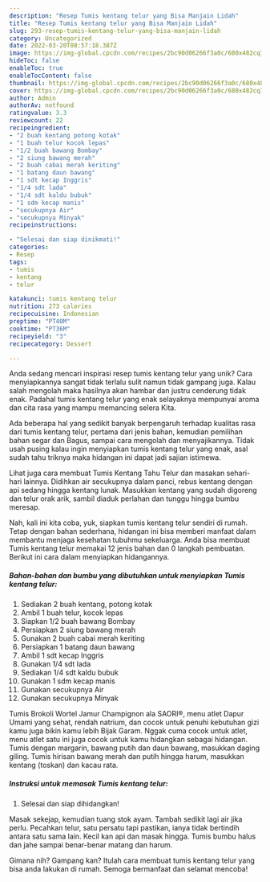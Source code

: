 ```yaml
---
description: "Resep Tumis kentang telur yang Bisa Manjain Lidah"
title: "Resep Tumis kentang telur yang Bisa Manjain Lidah"
slug: 293-resep-tumis-kentang-telur-yang-bisa-manjain-lidah
category: Uncategorized
date: 2022-03-20T08:57:18.387Z
image: https://img-global.cpcdn.com/recipes/2bc90d06266f3a0c/680x482cq70/tumis-kentang-telur-foto-resep-utama.jpg
hideToc: false
enableToc: true
enableTocContent: false
thumbnail: https://img-global.cpcdn.com/recipes/2bc90d06266f3a0c/680x482cq70/tumis-kentang-telur-foto-resep-utama.jpg
cover: https://img-global.cpcdn.com/recipes/2bc90d06266f3a0c/680x482cq70/tumis-kentang-telur-foto-resep-utama.jpg
author: Admin
authorAv: notfound
ratingvalue: 3.3
reviewcount: 22
recipeingredient:
- "2 buah kentang potong kotak"
- "1 buah telur kocok lepas"
- "1/2 buah bawang Bombay"
- "2 siung bawang merah"
- "2 buah cabai merah keriting"
- "1 batang daun bawang"
- "1 sdt kecap Inggris"
- "1/4 sdt lada"
- "1/4 sdt kaldu bubuk"
- "1 sdm kecap manis"
- "secukupnya Air"
- "secukupnya Minyak"
recipeinstructions:

- "Selesai dan siap dinikmati!"
categories:
- Resep
tags:
- tumis
- kentang
- telur

katakunci: tumis kentang telur 
nutrition: 273 calories
recipecuisine: Indonesian
preptime: "PT40M"
cooktime: "PT36M"
recipeyield: "3"
recipecategory: Dessert

---
```





Anda sedang mencari inspirasi resep tumis kentang telur yang unik? Cara menyiapkannya sangat tidak terlalu sulit namun tidak gampang juga. Kalau salah mengolah maka hasilnya akan hambar dan justru cenderung tidak enak. Padahal tumis kentang telur yang enak selayaknya mempunyai aroma dan cita rasa yang mampu memancing selera Kita.





Ada beberapa hal yang sedikit banyak berpengaruh terhadap kualitas rasa dari tumis kentang telur, pertama dari jenis bahan, kemudian pemilihan bahan segar dan Bagus, sampai cara mengolah dan menyajikannya. Tidak usah pusing kalau ingin menyiapkan tumis kentang telur yang enak,      asal sudah tahu triknya maka hidangan ini dapat jadi sajian istimewa.














Lihat juga cara membuat Tumis Kentang Tahu Telur dan masakan sehari-hari lainnya. Didihkan air secukupnya dalam panci, rebus kentang dengan api sedang hingga kentang lunak. Masukkan kentang yang sudah digoreng dan telur orak arik, sambil diaduk perlahan dan tunggu hingga bumbu meresap.






Nah, kali ini kita coba, yuk, siapkan tumis kentang telur sendiri di rumah. Tetap dengan bahan sederhana, hidangan ini bisa memberi manfaat dalam membantu menjaga kesehatan tubuhmu sekeluarga. Anda bisa membuat Tumis kentang telur memakai 12 jenis bahan dan 0 langkah pembuatan. Berikut ini cara dalam menyiapkan hidangannya.

<!--inarticleads1-->

##### Bahan-bahan dan bumbu yang dibutuhkan untuk menyiapkan Tumis kentang telur:

1. Sediakan 2 buah kentang, potong kotak
1. Ambil 1 buah telur, kocok lepas
1. Siapkan 1/2 buah bawang Bombay
1. Persiapkan 2 siung bawang merah
1. Gunakan 2 buah cabai merah keriting
1. Persiapkan 1 batang daun bawang
1. Ambil 1 sdt kecap Inggris
1. Gunakan 1/4 sdt lada
1. Sediakan 1/4 sdt kaldu bubuk
1. Gunakan 1 sdm kecap manis
1. Gunakan secukupnya Air
1. Gunakan secukupnya Minyak


Tumis Brokoli Wortel Jamur Champignon ala SAORI®, menu atlet Dapur Umami yang sehat, rendah natrium, dan cocok untuk penuhi kebutuhan gizi kamu juga bikin kamu lebih Bijak Garam. Nggak cuma cocok untuk atlet, menu atlet satu ini juga cocok untuk kamu hidangkan sebagai hidangan. Tumis dengan margarin, bawang putih dan daun bawang, masukkan daging giling. Tumis hirisan bawang merah dan putih hingga harum, masukkan kentang (toskan) dan kacau rata. 

<!--inarticleads2-->

##### Instruksi untuk memasak Tumis kentang telur:


1. Selesai dan siap dihidangkan!

Masak sekejap, kemudian tuang stok ayam. Tambah sedikit lagi air jika perlu. Pecahkan telur, satu persatu tapi pastikan, ianya tidak bertindih antara satu sama lain. Kecil kan api dan masak hingga. Tumis bumbu halus dan jahe sampai benar-benar matang dan harum. 

Gimana nih? Gampang kan? Itulah cara membuat tumis kentang telur yang bisa anda lakukan di rumah. Semoga bermanfaat dan selamat mencoba!
